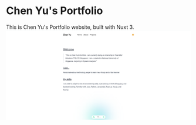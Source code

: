 # Chen Yu's Portfolio

This is Chen Yu's Portfolio website, built with Nuxt 3.
![preview](./public/images/screenshot.png)

